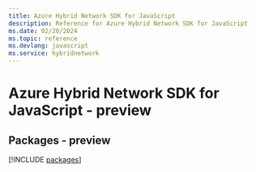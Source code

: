 ```yaml
---
title: Azure Hybrid Network SDK for JavaScript
description: Reference for Azure Hybrid Network SDK for JavaScript
ms.date: 02/20/2024
ms.topic: reference
ms.devlang: javascript
ms.service: hybridnetwork
---
```

# Azure Hybrid Network SDK for JavaScript - preview
## Packages - preview
[!INCLUDE [packages](hybrid-network-index.md)]